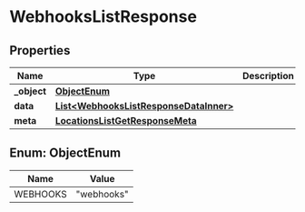 

# WebhooksListResponse


## Properties

| Name | Type | Description | Notes |
|------------ | ------------- | ------------- | -------------|
|**_object** | [**ObjectEnum**](#ObjectEnum) |  |  |
|**data** | [**List&lt;WebhooksListResponseDataInner&gt;**](WebhooksListResponseDataInner.md) |  |  |
|**meta** | [**LocationsListGetResponseMeta**](LocationsListGetResponseMeta.md) |  |  |



## Enum: ObjectEnum

| Name | Value |
|---- | -----|
| WEBHOOKS | &quot;webhooks&quot; |



